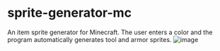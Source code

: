 # sprite-generator-mc
An item sprite generator for Minecraft. The user enters a color and the program automatically generates tool and armor sprites.
![image](https://github.com/amir16yp/sprite-generator-mc/assets/96111605/bd7610ce-2746-4995-815c-0d3593aafd06)
